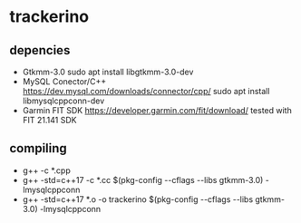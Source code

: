 # trackerino

## depencies
* Gtkmm-3.0
  sudo apt install libgtkmm-3.0-dev
* MySQL Conector/C++
  https://dev.mysql.com/downloads/connector/cpp/
  sudo apt install libmysqlcppconn-dev
* Garmin FIT SDK
  https://developer.garmin.com/fit/download/
  tested with FIT 21.141 SDK

## compiling
- g++ -c *.cpp
- g++ -std=c++17 -c *.cc $(pkg-config --cflags --libs gtkmm-3.0) -lmysqlcppconn
- g++ -std=c++17 *.o -o trackerino $(pkg-config --cflags --libs gtkmm-3.0) -lmysqlcppconn
